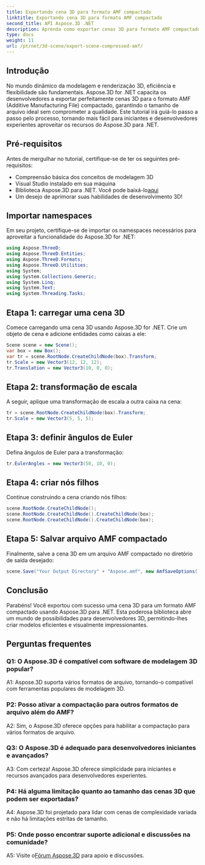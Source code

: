 ```yaml
---
title: Exportando cena 3D para formato AMF compactado
linktitle: Exportando cena 3D para formato AMF compactado
second_title: API Aspose.3D .NET
description: Aprenda como exportar cenas 3D para formato AMF compactado usando Aspose.3D for .NET. Aprimore suas habilidades de desenvolvimento com este guia passo a passo.
type: docs
weight: 11
url: /pt/net/3d-scene/export-scene-compressed-amf/
---
```

## Introdução

No mundo dinâmico da modelagem e renderização 3D, eficiência e flexibilidade são fundamentais. Aspose.3D for .NET capacita os desenvolvedores a exportar perfeitamente cenas 3D para o formato AMF (Additive Manufacturing File) compactado, garantindo o tamanho de arquivo ideal sem comprometer a qualidade. Este tutorial irá guiá-lo passo a passo pelo processo, tornando mais fácil para iniciantes e desenvolvedores experientes aproveitar os recursos do Aspose.3D para .NET.

## Pré-requisitos

Antes de mergulhar no tutorial, certifique-se de ter os seguintes pré-requisitos:

- Compreensão básica dos conceitos de modelagem 3D
- Visual Studio instalado em sua máquina
-  Biblioteca Aspose.3D para .NET. Você pode baixá-lo[aqui](https://releases.aspose.com/3d/net/)
- Um desejo de aprimorar suas habilidades de desenvolvimento 3D!

## Importar namespaces

Em seu projeto, certifique-se de importar os namespaces necessários para aproveitar a funcionalidade do Aspose.3D for .NET:

```csharp
using Aspose.ThreeD;
using Aspose.ThreeD.Entities;
using Aspose.ThreeD.Formats;
using Aspose.ThreeD.Utilities;
using System;
using System.Collections.Generic;
using System.Linq;
using System.Text;
using System.Threading.Tasks;
```

## Etapa 1: carregar uma cena 3D

Comece carregando uma cena 3D usando Aspose.3D for .NET. Crie um objeto de cena e adicione entidades como caixas a ele:

```csharp
Scene scene = new Scene();
var box = new Box();
var tr = scene.RootNode.CreateChildNode(box).Transform;
tr.Scale = new Vector3(12, 12, 12);
tr.Translation = new Vector3(10, 0, 0);
```

## Etapa 2: transformação de escala

A seguir, aplique uma transformação de escala a outra caixa na cena:

```csharp
tr = scene.RootNode.CreateChildNode(box).Transform;
tr.Scale = new Vector3(5, 5, 5);
```

## Etapa 3: definir ângulos de Euler

Defina ângulos de Euler para a transformação:

```csharp
tr.EulerAngles = new Vector3(50, 10, 0);
```

## Etapa 4: criar nós filhos

Continue construindo a cena criando nós filhos:

```csharp
scene.RootNode.CreateChildNode();
scene.RootNode.CreateChildNode().CreateChildNode(box);
scene.RootNode.CreateChildNode().CreateChildNode(box);
```

## Etapa 5: Salvar arquivo AMF compactado

Finalmente, salve a cena 3D em um arquivo AMF compactado no diretório de saída desejado:

```csharp
scene.Save("Your Output Directory" + "Aspose.amf", new AmfSaveOptions() { EnableCompression = false });
```

## Conclusão

Parabéns! Você exportou com sucesso uma cena 3D para um formato AMF compactado usando Aspose.3D para .NET. Esta poderosa biblioteca abre um mundo de possibilidades para desenvolvedores 3D, permitindo-lhes criar modelos eficientes e visualmente impressionantes.

## Perguntas frequentes

### Q1: O Aspose.3D é compatível com software de modelagem 3D popular?

A1: Aspose.3D suporta vários formatos de arquivo, tornando-o compatível com ferramentas populares de modelagem 3D.

### P2: Posso ativar a compactação para outros formatos de arquivo além do AMF?

A2: Sim, o Aspose.3D oferece opções para habilitar a compactação para vários formatos de arquivo.

### Q3: O Aspose.3D é adequado para desenvolvedores iniciantes e avançados?

A3: Com certeza! Aspose.3D oferece simplicidade para iniciantes e recursos avançados para desenvolvedores experientes.

### P4: Há alguma limitação quanto ao tamanho das cenas 3D que podem ser exportadas?

A4: Aspose.3D foi projetado para lidar com cenas de complexidade variada e não há limitações estritas de tamanho.

### P5: Onde posso encontrar suporte adicional e discussões na comunidade?

A5: Visite o[Fórum Aspose.3D](https://forum.aspose.com/c/3d/18) para apoio e discussões.